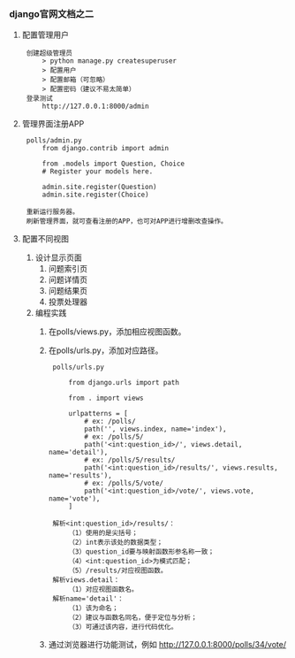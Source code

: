 ### django官网文档之二 ###
1. 配置管理用户

		创建超级管理员
			> python manage.py createsuperuser
			> 配置用户
			> 配置邮箱（可忽略）
			> 配置密码（建议不易太简单）
		登录测试
			http://127.0.0.1:8000/admin
			
2. 管理界面注册APP

		polls/admin.py
			from django.contrib import admin

			from .models import Question, Choice
			# Register your models here.
			
			admin.site.register(Question)
			admin.site.register(Choice)

		重新运行服务器。
		刷新管理界面，就可查看注册的APP，也可对APP进行增删改查操作。

3. 配置不同视图
	1. 设计显示页面
		1. 问题索引页
		2. 问题详情页
		3. 问题结果页
		4. 投票处理器
	2. 编程实践
		1. 在polls/views.py，添加相应视图函数。
		2. 在polls/urls.py，添加对应路径。

				polls/urls.py
		
					from django.urls import path
					
					from . import views
					
					urlpatterns = [
					    # ex: /polls/
					    path('', views.index, name='index'),
					    # ex: /polls/5/
					    path('<int:question_id>/', views.detail, name='detail'),
					    # ex: /polls/5/results/
					    path('<int:question_id>/results/', views.results, name='results'),
					    # ex: /polls/5/vote/
					    path('<int:question_id>/vote/', views.vote, name='vote'),
					]
	
				解析<int:question_id>/results/：
					（1）使用的是尖括号；
					（2）int表示该处的数据类型；
					（3）question_id要与映射函数形参名称一致；
					（4）<int:question_id>为模式匹配；
					（5）/results/对应视图函数。
				解析views.detail：
					（1）对应视图函数名。
				解析name='detail'：
					（1）该为命名；
					（2）建议与函数名同名，便于定位与分析；
					（3）可通过该内容，进行代码优化。
	
		3. 通过浏览器进行功能测试，例如 http://127.0.0.1:8000/polls/34/vote/